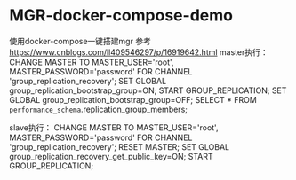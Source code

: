 # MGR-docker-compose-demo
使用docker-compose一键搭建mgr
参考 https://www.cnblogs.com/ll409546297/p/16919642.html
master执行：
  CHANGE MASTER TO MASTER_USER='root', MASTER_PASSWORD='password' FOR CHANNEL 'group_replication_recovery';
  SET GLOBAL group_replication_bootstrap_group=ON;
  START GROUP_REPLICATION;
  SET GLOBAL group_replication_bootstrap_group=OFF;
  SELECT * FROM `performance_schema`.replication_group_members;

slave执行：
  CHANGE MASTER TO MASTER_USER='root', MASTER_PASSWORD='password' FOR CHANNEL 'group_replication_recovery';
  RESET MASTER;
  SET GLOBAL group_replication_recovery_get_public_key=ON;
  START GROUP_REPLICATION;
